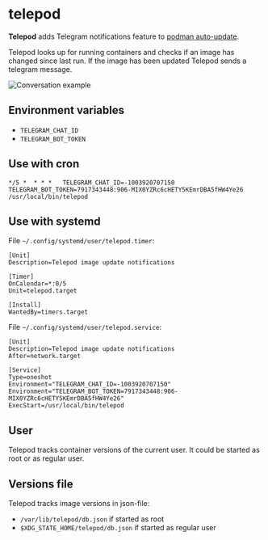 # telepod

**Telepod** adds Telegram notifications feature to
[podman auto-update](https://docs.podman.io/en/latest/markdown/podman-auto-update.1.html).

Telepod looks up for running containers and checks if an image has changed since last run.
If the image has been updated Telepod sends a telegram message.

![Conversation example](https://cordalace.pages.dev/telepod-conversation-small.png "Conversation example")

## Environment variables

- `TELEGRAM_CHAT_ID`
- `TELEGRAM_BOT_TOKEN`

## Use with cron

```
*/5 *  * * *   TELEGRAM_CHAT_ID=-1003920707150 TELEGRAM_BOT_TOKEN=7917343448:906-MIX0YZRc6cHETY5KEmrDBA5fHW4Ye26 /usr/local/bin/telepod
```

## Use with systemd

File `~/.config/systemd/user/telepod.timer`:

```
[Unit]
Description=Telepod image update notifications

[Timer]
OnCalendar=*:0/5
Unit=telepod.target

[Install]
WantedBy=timers.target
```

File `~/.config/systemd/user/telepod.service`:

```
[Unit]
Description=Telepod image update notifications
After=network.target

[Service]
Type=oneshot
Environment="TELEGRAM_CHAT_ID=-1003920707150"
Environment="TELEGRAM_BOT_TOKEN=7917343448:906-MIX0YZRc6cHETY5KEmrDBA5fHW4Ye26"
ExecStart=/usr/local/bin/telepod
```

## User

Telepod tracks container versions of the current user. It could be
started as root or as regular user.

## Versions file

Telepod tracks image versions in json-file:

- `/var/lib/telepod/db.json` if started as root
- `$XDG_STATE_HOME/telepod/db.json` if started as regular user


